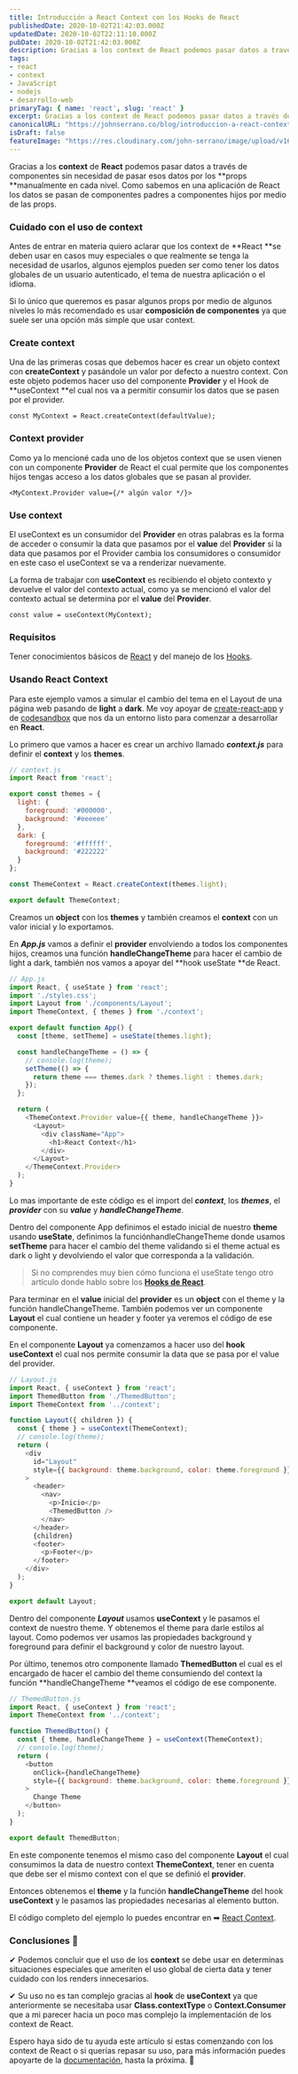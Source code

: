 ```yaml
---
title: Introducción a React Context con los Hooks de React
publishedDate: 2020-10-02T21:42:03.000Z
updatedDate: 2020-10-02T22:11:10.000Z
pubDate: 2020-10-02T21:42:03.000Z
description: Gracias a los context de React podemos pasar datos a través de componentes sin necesidad de pasar esos datos por los props manualmente en cada nivel.
tags: 
- react
- context
- JavaScript
- nodejs
- desarrollo-web
primaryTag: { name: 'react', slug: 'react' }
excerpt: Gracias a los context de React podemos pasar datos a través de componentes sin necesidad de pasar esos datos por los props manualmente en cada nivel.
canonicalURL: "https://johnserrano.co/blog/introduccion-a-react-context-con-los-hooks-de-react"
isDraft: false
featureImage: "https://res.cloudinary.com/john-serrano/image/upload/v1682885259/John%20Serrano/Blog%20Post/introduccion-a-react-context-con-los-hooks-de-react/react-context_wcznou.jpg"
---
```


Gracias a los **context** de **React** podemos pasar datos a través de componentes sin necesidad de pasar esos datos por los **props **manualmente en cada nivel. Como sabemos en una aplicación de React los datos se pasan de componentes padres a componentes hijos por medio de las props.

### Cuidado con el uso de context

Antes de entrar en materia quiero aclarar que los context de **React **se deben usar en casos muy especiales o que realmente se tenga la necesidad de usarlos, algunos ejemplos pueden ser como tener los datos globales de un usuario autenticado, el tema de nuestra aplicación o el idioma.

Si lo único que queremos es pasar algunos props por medio de algunos niveles lo más recomendado es usar **composición de componentes** ya que suele ser una opción más simple que usar context.

### Create context

Una de las primeras cosas que debemos hacer es crear un objeto context con **createContext** y pasándole un valor por defecto a nuestro context. Con este objeto podemos hacer uso del componente **Provider** y el Hook de **useContext **el cual nos va a permitir consumir los datos que se pasen por el provider.

`const MyContext = React.createContext(defaultValue);`

### Context provider

Como ya lo mencioné cada uno de los objetos context que se usen vienen con un componente **Provider** de React el cual permite que los componentes hijos tengas acceso a los datos globales que se pasan al provider.

`<MyContext.Provider value={/* algún valor */}>`

### Use context

El useContext es un consumidor del **Provider** en otras palabras es la forma de acceder o consumir la data que pasamos por el **value** del **Provider** si la data que pasamos por el Provider cambia los consumidores o consumidor en este caso el useContext se va a renderizar nuevamente.

La forma de trabajar con **useContext** es recibiendo el objeto contexto y devuelve el valor del contexto actual, como ya se mencionó el valor del contexto actual se determina por el **value** del **Provider**.

`const value = useContext(MyContext);`

### Requisitos

Tener conocimientos básicos de [React](https://johnserrano.co/blog/primeros-pasos-con-react) y del manejo de los [Hooks](https://johnserrano.co/blog/introduccion-a-los-hooks-de-react).

### Usando React Context

Para este ejemplo vamos a simular el cambio del tema en el Layout de una página web pasando de **light** a **dark**. Me voy apoyar de [create-react-app](https://es.reactjs.org/docs/create-a-new-react-app.html#create-react-app) y de [codesandbox](https://codesandbox.io/%20) que nos da un entorno listo para comenzar a desarrollar en **React**.

Lo primero que vamos a hacer es crear un archivo llamado ***context.js*** para definir el **context** y los **themes**.

```javascript
// context.js
import React from 'react';

export const themes = {
  light: {
    foreground: '#000000',
    background: '#eeeeee'
  },
  dark: {
    foreground: '#ffffff',
    background: '#222222'
  }
};

const ThemeContext = React.createContext(themes.light);

export default ThemeContext;
```
    

Creamos un **object** con los **themes** y también creamos el **context** con un valor inicial y lo exportamos.

En ***App.js*** vamos a definir el **provider** envolviendo a todos los componentes hijos, creamos una función **handleChangeTheme** para hacer el cambio de light a dark, también nos vamos a apoyar del **hook useState **de React.

```javascript
// App.js
import React, { useState } from 'react';
import './styles.css';
import Layout from './components/Layout';
import ThemeContext, { themes } from './context';

export default function App() {
  const [theme, setTheme] = useState(themes.light);

  const handleChangeTheme = () => {
    // console.log(theme);
    setTheme(() => {
      return theme === themes.dark ? themes.light : themes.dark;
    });
  };

  return (
    <ThemeContext.Provider value={{ theme, handleChangeTheme }}>
      <Layout>
        <div className="App">
          <h1>React Context</h1>
        </div>
      </Layout>
    </ThemeContext.Provider>
  );
}

```
    
Lo mas importante de este código es el import del ***context***, los ***themes***, el ***provider*** con su ***value*** y ***handleChangeTheme***.

Dentro del componente App definimos el estado inicial de nuestro **theme** usando **useState**, definimos la funciónhandleChangeTheme donde usamos **setTheme** para hacer el cambio del theme validando si el theme actual es dark o light y devolviendo el valor que corresponda a la validación.

> Si no comprendes muy bien cómo funciona el useState tengo otro artículo donde hablo sobre los [**Hooks de React**](https://johnserrano.co/blog/introduccion-a-los-hooks-de-react).

Para terminar en el **value** inicial del **provider** es un **object** con el theme y la función handleChangeTheme. También podemos ver un componente **Layout** el cual contiene un header y footer ya veremos el código de ese componente.

En el componente **Layout** ya comenzamos a hacer uso del **hook** **useContext** el cual nos permite consumir la data que se pasa por el value del provider.

```javascript
// Layout.js
import React, { useContext } from 'react';
import ThemedButton from './ThemedButton';
import ThemeContext from '../context';

function Layout({ children }) {
  const { theme } = useContext(ThemeContext);
  // console.log(theme);
  return (
    <div
      id="Layout"
      style={{ background: theme.background, color: theme.foreground }}
    >
      <header>
        <nav>
          <p>Inicio</p>
          <ThemedButton />
        </nav>
      </header>
      {children}
      <footer>
        <p>Footer</p>
      </footer>
    </div>
  );
}

export default Layout;
```

Dentro del componente ***Layout*** usamos **useContext** y le pasamos el context de nuestro theme. Y obtenemos el theme para darle estilos al layout. Como podemos ver usamos las propiedades background y foreground para definir el background y color de nuestro layout.

Por último, tenemos otro componente llamado **ThemedButton** el cual es el encargado de hacer el cambio del theme consumiendo del context la función **handleChangeTheme **veamos el código de ese componente.

```javascript
// ThemedButton.js
import React, { useContext } from 'react';
import ThemeContext from '../context';

function ThemedButton() {
  const { theme, handleChangeTheme } = useContext(ThemeContext);
  // console.log(theme);
  return (
    <button
      onClick={handleChangeTheme}
      style={{ background: theme.background, color: theme.foreground }}
    >
      Change Theme
    </button>
  );
}

export default ThemedButton;

```

En este componente tenemos el mismo caso del componente **Layout** el cual consumimos la data de nuestro context **ThemeContext**, tener en cuenta que debe ser el mismo context con el que se definió el **provider**.

Entonces obtenemos el **theme** y la función **handleChangeTheme** del hook **useContext** y le pasamos las propiedades necesarias al elemento button.

El código completo del ejemplo lo puedes encontrar en ➡ [React Context](https://codesandbox.io/s/react-context-hooks-i4bxo).

### Conclusiones 🤔

✔ Podemos concluir que el uso de los **context** se debe usar en determinas situaciones especiales que ameriten el uso global de cierta data y tener cuidado con los renders innecesarios.

✔ Su uso no es tan complejo gracias al **hook** de **useContext** ya que anteriormente se necesitaba usar **Class.contextType** o **Context.Consumer** que a mi parecer hacia un poco mas complejo la implementación de los context de React.

Espero haya sido de tu ayuda este artículo si estas comenzando con los context de React o si querías repasar su uso, para más información puedes apoyarte de la [documentación](https://es.reactjs.org/docs/context.html), hasta la próxima. 🙌
